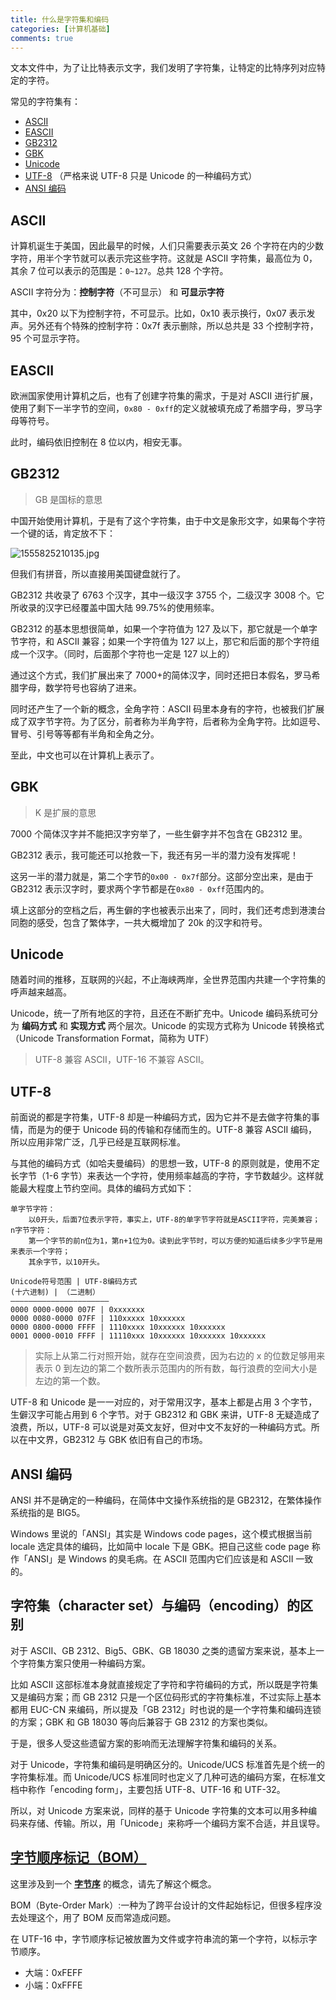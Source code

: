 ```yaml
---
title: 什么是字符集和编码
categories: [计算机基础]
comments: true
---
```


文本文件中，为了让比特表示文字，我们发明了字符集，让特定的比特序列对应特定的字符。

常见的字符集有：

- [ASCII](https://zh.wikipedia.org/wiki/ASCII)
- [EASCII](https://zh.wikipedia.org/wiki/EASCII)
- [GB2312](https://zh.wikipedia.org/wiki/GB_2312)
- [GBK](https://zh.wikipedia.org/wiki/%E6%B1%89%E5%AD%97%E5%86%85%E7%A0%81%E6%89%A9%E5%B1%95%E8%A7%84%E8%8C%83)
- [Unicode](https://zh.wikipedia.org/wiki/Unicode)
- [UTF-8](https://zh.wikipedia.org/zh/UTF-8) （严格来说 UTF-8 只是 Unicode 的一种编码方式）
- [ANSI 编码](https://baike.baidu.com/item/ANSI%E7%BC%96%E7%A0%81)

<!--more-->

## ASCII

计算机诞生于美国，因此最早的时候，人们只需要表示英文 26 个字符在内的少数字符，用半个字节就可以表示完这些字符。这就是 ASCII 字符集，最高位为 0，其余 7 位可以表示的范围是：`0~127`。总共 128 个字符。

ASCII 字符分为：**控制字符**（不可显示） 和 **可显示字符**

其中，0x20 以下为控制字符，不可显示。比如，0x10 表示换行，0x07 表示发声。另外还有个特殊的控制字符：0x7f 表示删除，所以总共是 33 个控制字符，95 个可显示字符。

## EASCII

欧洲国家使用计算机之后，也有了创建字符集的需求，于是对 ASCII 进行扩展，使用了剩下一半字节的空间，`0x80 - 0xff`的定义就被填充成了希腊字母，罗马字母等符号。

此时，编码依旧控制在 8 位以内，相安无事。

## GB2312

> GB 是国标的意思

中国开始使用计算机，于是有了这个字符集，由于中文是象形文字，如果每个字符一个键的话，肯定放不下：

![1555825210135.jpg](https://i.loli.net/2019/04/21/5cbc05ae5526e.jpg)

但我们有拼音，所以直接用美国键盘就行了。

GB2312 共收录了 6763 个汉字，其中一级汉字 3755 个，二级汉字 3008 个。它所收录的汉字已经覆盖中国大陆 99.75%的使用频率。

GB2312 的基本思想很简单，如果一个字符值为 127 及以下，那它就是一个单字节字符，和 ASCII 兼容；如果一个字符值为 127 以上，那它和后面的那个字符组成一个汉字。（同时，后面那个字符也一定是 127 以上的）

通过这个方式，我们扩展出来了 7000+的简体汉字，同时还把日本假名，罗马希腊字母，数学符号也容纳了进来。

同时还产生了一个新的概念，全角字符：ASCII 码里本身有的字符，也被我们扩展成了双字节字符。为了区分，前者称为半角字符，后者称为全角字符。比如逗号、冒号、引号等等都有半角和全角之分。

至此，中文也可以在计算机上表示了。

## GBK

> K 是扩展的意思

7000 个简体汉字并不能把汉字穷举了，一些生僻字并不包含在 GB2312 里。

GB2312 表示，我可能还可以抢救一下，我还有另一半的潜力没有发挥呢！

这另一半的潜力就是，第二个字节的`0x00 - 0x7f`部分。这部分空出来，是由于 GB2312 表示汉字时，要求两个字节都是在`0x80 - 0xff`范围内的。

填上这部分的空档之后，再生僻的字也被表示出来了，同时，我们还考虑到港澳台同胞的感受，包含了繁体字，一共大概增加了 20k 的汉字和符号。

## Unicode

随着时间的推移，互联网的兴起，不止海峡两岸，全世界范围内共建一个字符集的呼声越来越高。

Unicode，统一了所有地区的字符，且还在不断扩充中。Unicode 编码系统可分为 **编码方式** 和 **实现方式** 两个层次。Unicode 的实现方式称为 Unicode 转换格式（Unicode Transformation Format，简称为 UTF）

> UTF-8 兼容 ASCII，UTF-16 不兼容 ASCII。

## UTF-8

前面说的都是字符集，UTF-8 却是一种编码方式，因为它并不是去做字符集的事情，而是为的便于 Unicode 码的传输和存储而生的。UTF-8 兼容 ASCII 编码，所以应用非常广泛，几乎已经是互联网标准。

与其他的编码方式（如哈夫曼编码）的思想一致，UTF-8 的原则就是，使用不定长字节（1-6 字节）来表达一个字符，使用频率越高的字符，字节数越少。这样就能最大程度上节约空间。具体的编码方式如下：

```
单字节字符：
    以0开头，后面7位表示字符，事实上，UTF-8的单字节字符就是ASCII字符，完美兼容；
n字节字符：
    第一个字节的前n位为1，第n+1位为0。读到此字节时，可以方便的知道后续多少字节是用来表示一个字符；
    其余字节，以10开头。
```

```
Unicode符号范围 | UTF-8编码方式
(十六进制) | （二进制）
—————————————————————–
0000 0000-0000 007F | 0xxxxxxx
0000 0080-0000 07FF | 110xxxxx 10xxxxxx
0000 0800-0000 FFFF | 1110xxxx 10xxxxxx 10xxxxxx
0001 0000-0010 FFFF | 11110xxx 10xxxxxx 10xxxxxx 10xxxxxx
```

> 实际上从第二行对照开始，就存在空间浪费，因为右边的 x 的位数足够用来表示 0 到左边的第二个数所表示范围内的所有数，每行浪费的空间大小是左边的第一个数。

UTF-8 和 Unicode 是一一对应的，对于常用汉字，基本上都是占用 3 个字节，生僻汉字可能占用到 6 个字节。对于 GB2312 和 GBK 来讲，UTF-8 无疑造成了浪费，所以，UTF-8 可以说是对英文友好，但对中文不友好的一种编码方式。所以在中文界，GB2312 与 GBK 依旧有自己的市场。

## ANSI 编码

ANSI 并不是确定的一种编码，在简体中文操作系统指的是 GB2312，在繁体操作系统指的是 BIG5。

Windows 里说的「ANSI」其实是 Windows code pages，这个模式根据当前 locale 选定具体的编码，比如简中 locale 下是 GBK。把自己这些 code page 称作「ANSI」是 Windows 的臭毛病。在 ASCII 范围内它们应该是和 ASCII 一致的。

## 字符集（character set）与编码（encoding）的区别

对于 ASCII、GB 2312、Big5、GBK、GB 18030 之类的遗留方案来说，基本上一个字符集方案只使用一种编码方案。

比如 ASCII 这部标准本身就直接规定了字符和字符编码的方式，所以既是字符集又是编码方案；而 GB 2312 只是一个区位码形式的字符集标准，不过实际上基本都用 EUC-CN 来编码，所以提及「GB 2312」时也说的是一个字符集和编码连锁的方案；GBK 和 GB 18030 等向后兼容于 GB 2312 的方案也类似。

于是，很多人受这些遗留方案的影响而无法理解字符集和编码的关系。

对于 Unicode，字符集和编码是明确区分的。Unicode/UCS 标准首先是个统一的字符集标准。而 Unicode/UCS 标准同时也定义了几种可选的编码方案，在标准文档中称作「encoding form」，主要包括 UTF-8、UTF-16 和 UTF-32。

所以，对 Unicode 方案来说，同样的基于 Unicode 字符集的文本可以用多种编码来存储、传输。所以，用「Unicode」来称呼一个编码方案不合适，并且误导。

## [字节顺序标记（BOM）](https://zh.wikipedia.org/wiki/%E4%BD%8D%E5%85%83%E7%B5%84%E9%A0%86%E5%BA%8F%E8%A8%98%E8%99%9F)

这里涉及到一个 **[字节序](../../../../2019/04/21/计算机中的信息/#字节序)** 的概念，请先了解这个概念。

BOM（Byte-Order Mark）:一种为了跨平台设计的文件起始标记，但很多程序没去处理这个，用了 BOM 反而常造成问题。

在 UTF-16 中，字节顺序标记被放置为文件或字符串流的第一个字符，以标示字节顺序。

- 大端：0xFEFF
- 小端：0xFFFE
